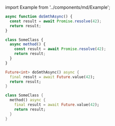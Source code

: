 import Example from '../components/md/Example';

<Example reactnative>

```js
async function doSmthAsync() {
  const result = await Promise.resolve(42);
  return result;
}

class SomeClass {
  async method() {
    const result = await Promise.resolve(42);
    return result;
  }
}
```

</Example>

<Example flutter>

```dart
Future<int> doSmthAsync() async {
  final result = await Future.value(42);
  return result;
}

class SomeClass {
  method() async {
    final result = await Future.value(42);
    return result;
  }
}
```

</Example>
